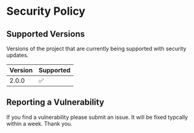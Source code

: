 # Security Policy

## Supported Versions

Versions of the project that are currently being supported with security updates.

| Version | Supported          |
| ------- | ------------------ |
| 2.0.0   | :white_check_mark: |

## Reporting a Vulnerability

If you find a vulnerability please submit an issue. It will be fixed typcally within a week. Thank you.
